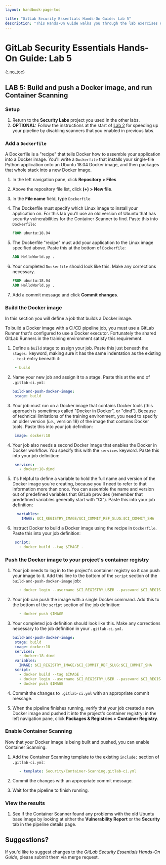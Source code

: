 ```yaml
---
layout: handbook-page-toc

title: "GitLab Security Essentials Hands-On Guide: Lab 5"
description: "This Hands-On Guide walks you through the lab exercises used in the GitLab Security Essentials course."
---
```

# GitLab Security Essentials Hands-On Guide: Lab 5
{:.no_toc}

## LAB 5: Build and push a Docker image, and run Container Scanning

### Setup

1. Return to the **Security Labs** project you used in the other labs.
1. **OPTIONAL:** Follow the instructions at the start of [Lab 2](secessentialshandson2.html) for speeding up your pipeline by disabling scanners that you enabled in previous labs.


### Add a `Dockerfile`

A Dockerfile is a "recipe" that tells Docker how to assemble your application into a Docker image. You'll write a `Dockerfile` that installs your single-file Python application onto an Ubuntu 18.04 Docker image, and then packages that whole stack into a new Docker image.

1. In the left navigation pane, click **Repository > Files**.
1. Above the repository file list, click **(+) > New file**.
1. In the **File name** field, type `Dockerfile`
1. The Dockerfile must specify which Linux image to install your application on. For this lab you'll use an old version of Ubuntu that has security vulnerabilities for the Container Scanner to find. Paste this into `Dockerfile`:
   
    ```dockerfile
   FROM ubuntu:18.04
    ```
   
1. The Dockerfile "recipe" must add your application to the Linux image specified above. Paste this at the bottom of `Dockerfile`:

    ```dockerfile
   ADD HelloWorld.py .
    ```

1. Your completed `Dockerfile` should look like this. Make any corrections necessary.

    ```dockerfile
   FROM ubuntu:18.04
   ADD HelloWorld.py .
    ```

1. Add a commit message and click **Commit changes**. 


### Build the Docker image

In this section you will define a job that builds a Docker image. 

To build a Docker image with a CI/CD pipeline job, you must use a GitLab Runner that's configured to use a Docker executor. Fortunately the shared GitLab Runners in the training environment satisfy this requirement.

1. Define a `build` stage to assign your job. Paste this just beneath the `stages:` keyword, making sure it has the same indentation as the existing `- test` entry beneath it:

    ```yml 
     - build
    ```

1. Name your new job and assign it to a stage. Paste this at the end of `.gitlab-ci.yml`:

    ```yml
   build-and-push-docker-image:
     stage: build
    ```
  
1. Your job must run on a Docker image that contains Docker tools (this approach is sometimes called "Docker in Docker", or "dind"). Because of technical limitations of the training environment, you need to specify an older version (_i.e._, version 18) of the image that contains Docker tools. Paste this into your job definition:

    ```yml
     image: docker:18
    ```

1. Your job also needs a second Docker image that enables the Docker in Docker workflow. You specify this with the `services` keyword. Paste this into your job definition:
  
    ```yml
     services:
       - docker:18-dind
    ```
   
1. It's helpful to define a variable to hold the full name and version of the Docker image you're creating, because you'll need to refer to that information more than once. You can assemble the name and version out of predefined variables that GitLab provides (remember that predefined variables generally start with "CI"). Paste this into your job definition:

    ```yml
      variables:
        IMAGE: $CI_REGISTRY_IMAGE/$CI_COMMIT_REF_SLUG:$CI_COMMIT_SHA
    ```
   
1. Instruct Docker to build a Docker image using the recipe in `Dockerfile`. Paste this into your job definition:
   
    ```yml
     script:
       - docker build --tag $IMAGE .
    ```
   

### Push the Docker image to your project's container registry

1. Your job needs to log in to the project's container registry so it can push your image to it. Add this line to the bottom of the `script` section of the `build-and-push-docker-image` job:

    ```yml
       - docker login --username $CI_REGISTRY_USER --password $CI_REGISTRY_PASSWORD $CI_REGISTRY
    ```
   
1. Your job can push the image with a single Docker command. Add this to the bottom of the `script` section of the job definition:
    ```yml
       - docker push $IMAGE
    ```
   
1. Your completed job definition should look like this. Make any corrections necessary to the job definition in your `.gitlab-ci.yml`.

    ```yml
   build-and-push-docker-image:
     stage: build
     image: docker:18
     services:
       - docker:18-dind
     variables:
       IMAGE: $CI_REGISTRY_IMAGE/$CI_COMMIT_REF_SLUG:$CI_COMMIT_SHA
     script:
       - docker build --tag $IMAGE .
       - docker login --username $CI_REGISTRY_USER --password $CI_REGISTRY_PASSWORD $CI_REGISTRY
       - docker push $IMAGE
    ```

1. Commit the changes to `.gitlab-ci.yml` with an appropriate commit message.
 
1. When the pipeline finishes running, verify that your job created a new Docker image and pushed it into the project's container registry: in the left navigation pane, click **Packages & Registries > Container Registry**.


### Enable Container Scanning

Now that your Docker image is being built and pushed, you can enable Container Scanning.

1. Add the Container Scanning template to the existing `include:` section of `.gitlab-ci.yml`:
   
    ```yml
       - template: Security/Container-Scanning.gitlab-ci.yml
    ```
   
1. Commit the changes with an appropriate commit message.
1. Wait for the pipeline to finish running.


### View the results

1. See if the Container Scanner found any problems with the old Ubuntu base image by looking at either the **Vulnerability Report** or the **Security** tab in the pipeline details page.


## Suggestions?

If you'd like to suggest changes to the *GitLab Security Essentials Hands-On Guide*, please submit them via merge request.
